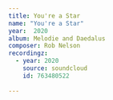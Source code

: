 ```yaml
---
title: You're a Star
name: "You're a Star"
year:  2020
album: Melodie and Daedalus
composer: Rob Nelson
recordingz:
  - year: 2020
    source: soundcloud
    id: 763480522
 
---
```



